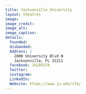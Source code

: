 ```yaml
---
title: Jacksonville University
layout: theatres
image: 
image_credit:
image_alt:
image_caption:
details:
  Founded: 
  disbanded:
  Address: |
    2800 University Blvd N
    Jacksonville, FL 32211
  facebook: JULBSCFA
  Twitter: 
  instagram: 
  LinkedIn: 
  Website: https://www.ju.edu/cfa/
---
```

